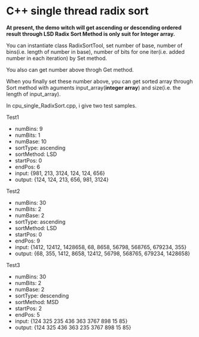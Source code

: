 # C++ single thread radix sort

**At present, the demo witch will get ascending or descending ordered result through LSD Radix Sort Method is only suit for Integer array.**

You can instantiate class RadixSortTool, set number of base, number of bins(i.e. length of number in base), number of bits for one iter(i.e. added number in each iteration) by Set method.

You also can get number above throgh Get method.

When you finally set these number above, you can get sorted array through Sort method with aguments input_array(**integer array**) and size(i.e. the length of input_array).

In cpu_single_RadixSort.cpp, i give two test samples.

Test1
- numBins: 9
- numBits: 1
- numBase: 10
- sortType: ascending
- sortMethod: LSD
- startPos: 0
- endPos: 6
- input: {981, 213, 3124, 124, 124, 656}
- output: {124, 124, 213, 656, 981, 3124}

Test2
- numBins: 30
- numBits: 2
- numBase: 2
- sortType: ascending
- sortMethod: LSD
- startPos: 0
- endPos: 9
- input: {1412, 12412, 1428658, 68, 8658, 56798, 568765, 679234, 355}
- output: {68, 355, 1412, 8658, 12412, 56798, 568765, 679234, 1428658}

Test3
- numBins: 30
- numBits: 2
- numBase: 2
- sortType: descending
- sortMethod: MSD
- startPos: 2
- endPos: 5
- input: {124 325 235 436 363 3767 898 15 85}
- output: {124 325 436 363 235 3767 898 15 85}
